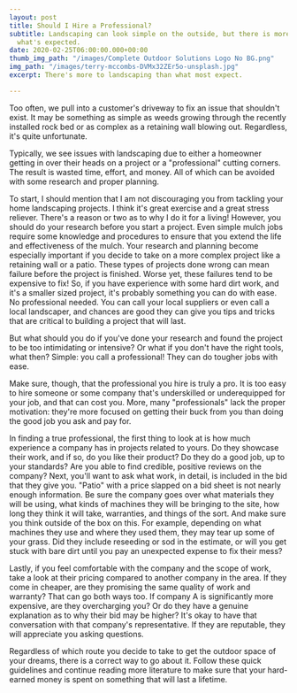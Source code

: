 ```yaml
---
layout: post
title: Should I Hire a Professional?
subtitle: Landscaping can look simple on the outside, but there is more to it than
  what's expected.
date: 2020-02-25T06:00:00.000+00:00
thumb_img_path: "/images/Complete Outdoor Solutions Logo No BG.png"
img_path: "/images/terry-mccombs-DVMx32ZEr5o-unsplash.jpg"
excerpt: There's more to landscaping than what most expect.

---
```

Too often, we pull into a customer's driveway to fix an issue that shouldn't exist. It may be something as simple as weeds growing through the recently installed rock bed or as complex as a retaining wall blowing out. Regardless, it's quite unfortunate.

Typically, we see issues with landscaping due to either a homeowner getting in over their heads on a project or a "professional" cutting corners. The result is wasted time, effort, and money. All of which can be avoided with some research and proper planning.

To start, I should mention that I am not discouraging you from tackling your home landscaping projects. I think it's great exercise and a great stress reliever. There's a reason or two as to why I do it for a living! However, you should do your research before you start a project. Even simple mulch jobs require some knowledge and procedures to ensure that you extend the life and effectiveness of the mulch. Your research and planning become especially important if you decide to take on a more complex project like a retaining wall or a patio. These types of projects done wrong can mean failure before the project is finished. Worse yet, these failures tend to be expensive to fix! So, if you have experience with some hard dirt work, and it's a smaller sized project, it's probably something you can do with ease. No professional needed. You can call your local suppliers or even call a local landscaper, and chances are good they can give you tips and tricks that are critical to building a project that will last.

But what should you do if you've done your research and found the project to be too intimidating or intensive? Or what if you don't have the right tools, what then? Simple: you call a professional! They can do tougher jobs with ease.

Make sure, though, that the professional you hire is truly a pro. It is too easy to hire someone or some company that's underskilled or underequipped for your job, and that can cost you. More, many "professionals" lack the proper motivation: they're more focused on getting their buck from you than doing the good job you ask and pay for.

In finding a true professional, the first thing to look at is how much experience a company has in projects related to yours. Do they showcase their work, and if so, do you like their product? Do they do a good job, up to your standards? Are you able to find credible, positive reviews on the company? Next, you'll want to ask what work, in detail, is included in the bid that they give you. "Patio" with a price slapped on a bid sheet is not nearly enough information. Be sure the company goes over what materials they will be using, what kinds of machines they will be bringing to the site, how long they think it will take, warranties, and things of the sort. And make sure you think outside of the box on this. For example, depending on what machines they use and where they used them, they may tear up some of your grass. Did they include reseeding or sod in the estimate, or will you get stuck with bare dirt until you pay an unexpected expense to fix their mess? 

Lastly, if you feel comfortable with the company and the scope of work, take a look at their pricing compared to another company in the area. If they come in cheaper, are they promising the same quality of work and warranty? That can go both ways too. If company A is significantly more expensive, are they overcharging you? Or do they have a genuine explanation as to why their bid may be higher? It's okay to have that conversation with that company's representative. If they are reputable, they will appreciate you asking questions.

Regardless of which route you decide to take to get the outdoor space of your dreams, there is a correct way to go about it. Follow these quick guidelines and continue reading more literature to make sure that your hard-earned money is spent on something that will last a lifetime.